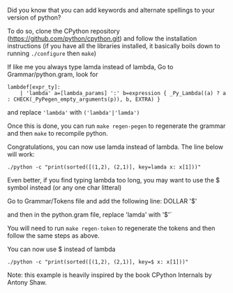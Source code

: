 
Did you know that you can add keywords and alternate spellings to your version of python?

To do so, clone the CPython repository (https://github.com/python/cpython.git) and follow the installation instructions (if you have all the libraries installed, it basically boils down to running  `./configure` then `make`) 

If like me you always type lamda instead of lambda, 
Go to Grammar/python.gram, look for 
```
lambdef[expr_ty]:
    | 'lambda' a=[lambda_params] ':' b=expression { _Py_Lambda((a) ? a : CHECK(_PyPegen_empty_arguments(p)), b, EXTRA) }
```

and replace `'lambda'` with `('lambda'|'lamda')`

Once this is done, you can run `make regen-pegen` to regenerate the grammar and then `make` to recompile python. 

Congratulations, you can now use lamda instead of lambda. The line below will work: 

`./python -c "print(sorted([(1,2), (2,1)], key=lamda x: x[1]))"` 


Even better, if you find typing lambda too long, you may want to use the $ symbol instead (or any one char litteral)

Go to Grammar/Tokens file and add the following line: 
DOLLAR                    '$'

and then in the python.gram file, replace 'lamda' with '$'`

You will need to run `make regen-token` to regenerate the tokens and then follow the same steps as above.

You can now use $ instead of lambda

`./python -c "print(sorted([(1,2), (2,1)], key=$ x: x[1]))"` 

Note: this example is heavily inspired by the book CPython Internals by Antony Shaw. 



